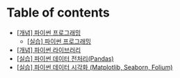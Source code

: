 # Table of contents

* [\[개념\] 파이썬 프로그래밍](README.md)
  * [\[실습\] 파이썬 프로그래밍](undefined/undefined.md)
* [\[개념\] 파이썬 라이브러리](undefined-1.md)
* [\[실습\] 파이썬 데이터 전처리(Pandas)](pandas.md)
* [\[실습\] 파이썬 데이터 시각화 (Matplotlib, Seaborn, Folium)](matplotlib-seaborn-folium.md)
